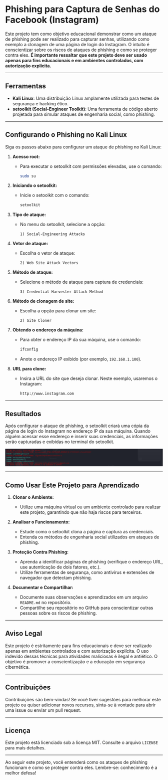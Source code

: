# Phishing para Captura de Senhas do Facebook (Instagram)

Este projeto tem como objetivo educacional demonstrar como um ataque de phishing pode ser realizado para capturar senhas, utilizando como exemplo a clonagem de uma página de login do Instagram. O intuito é conscientizar sobre os riscos de ataques de phishing e como se proteger contra eles. **É importante ressaltar que este projeto deve ser usado apenas para fins educacionais e em ambientes controlados, com autorização explícita.**

---

## Ferramentas

- **Kali Linux**: Uma distribuição Linux amplamente utilizada para testes de segurança e hacking ético.
- **setoolkit (Social-Engineer Toolkit)**: Uma ferramenta de código aberto projetada para simular ataques de engenharia social, como phishing.

---

## Configurando o Phishing no Kali Linux

Siga os passos abaixo para configurar um ataque de phishing no Kali Linux:

1. **Acesso root:**
   - Para executar o setoolkit com permissões elevadas, use o comando:
     ```bash
     sudo su
     ```

2. **Iniciando o setoolkit:**
   - Inicie o setoolkit com o comando:
     ```bash
     setoolkit
     ```

3. **Tipo de ataque:**
   - No menu do setoolkit, selecione a opção:
     ```
     1) Social-Engineering Attacks
     ```

4. **Vetor de ataque:**
   - Escolha o vetor de ataque:
     ```
     2) Web Site Attack Vectors
     ```

5. **Método de ataque:**
   - Selecione o método de ataque para captura de credenciais:
     ```
     3) Credential Harvester Attack Method
     ```

6. **Método de clonagem de site:**
   - Escolha a opção para clonar um site:
     ```
     2) Site Cloner
     ```

7. **Obtendo o endereço da máquina:**
   - Para obter o endereço IP da sua máquina, use o comando:
     ```bash
     ifconfig
     ```
   - Anote o endereço IP exibido (por exemplo, `192.168.1.100`).

8. **URL para clone:**
   - Insira a URL do site que deseja clonar. Neste exemplo, usaremos o Instagram:
     ```
     http://www.instagram.com
     ```

---

## Resultados

Após configurar o ataque de phishing, o setoolkit criará uma cópia da página de login do Instagram no endereço IP da sua máquina. Quando alguém acessar esse endereço e inserir suas credenciais, as informações serão capturadas e exibidas no terminal do setoolkit.

![Alt text](./projetophishing.png "Captura de tela do setoolkit em ação")

---

## Como Usar Este Projeto para Aprendizado

1. **Clonar o Ambiente:**
   - Utilize uma máquina virtual ou um ambiente controlado para realizar este projeto, garantindo que não haja riscos para terceiros.

2. **Analisar o Funcionamento:**
   - Estude como o setoolkit clona a página e captura as credenciais.
   - Entenda os métodos de engenharia social utilizados em ataques de phishing.

3. **Proteção Contra Phishing:**
   - Aprenda a identificar páginas de phishing (verifique o endereço URL, use autenticação de dois fatores, etc.).
   - Utilize ferramentas de segurança, como antivírus e extensões de navegador que detectam phishing.

4. **Documentar e Compartilhar:**
   - Documente suas observações e aprendizados em um arquivo `README.md` no repositório.
   - Compartilhe seu repositório no GitHub para conscientizar outras pessoas sobre os riscos de phishing.

---

## Aviso Legal

Este projeto é estritamente para fins educacionais e deve ser realizado apenas em ambientes controlados e com autorização explícita. O uso indevido dessas técnicas para atividades maliciosas é ilegal e antiético. O objetivo é promover a conscientização e a educação em segurança cibernética.

---

## Contribuições

Contribuições são bem-vindas! Se você tiver sugestões para melhorar este projeto ou quiser adicionar novos recursos, sinta-se à vontade para abrir uma issue ou enviar um pull request.

---

## Licença

Este projeto está licenciado sob a licença MIT. Consulte o arquivo `LICENSE` para mais detalhes.

---

Ao seguir este projeto, você entenderá como os ataques de phishing funcionam e como se proteger contra eles. Lembre-se: conhecimento é a melhor defesa!

